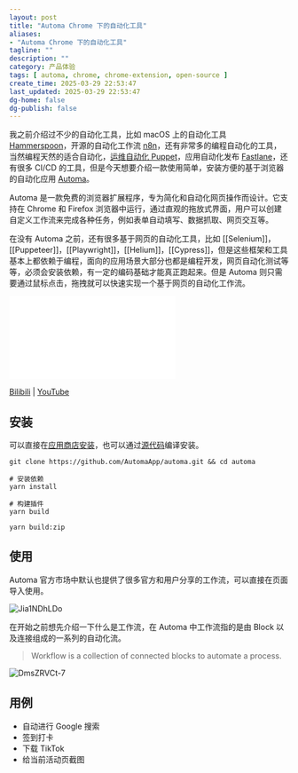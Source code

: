 ```yaml
---
layout: post
title: "Automa Chrome 下的自动化工具"
aliases:
- "Automa Chrome 下的自动化工具"
tagline: ""
description: ""
category: 产品体验
tags: [ automa, chrome, chrome-extension, open-source ]
create_time: 2025-03-29 22:53:47
last_updated: 2025-03-29 22:53:47
dg-home: false
dg-publish: false
---
```


我之前介绍过不少的自动化工具，比如 macOS 上的自动化工具 [Hammerspoon](https://blog.einverne.info/post/2020/11/mac-application-hammerspoon-automation-tool.html)，开源的自动化工作流 [n8n](https://blog.einverne.info/post/2021/08/n8n-personal-automation.html)，还有非常多的编程自动化的工具，当然编程天然的适合自动化，[运维自动化 Puppet](https://blog.einverne.info/post/2025/03/puppet.html)，应用自动化发布 [Fastlane](https://blog.einverne.info/post/2025/02/fastlane-flutter-project-release.html)，还有很多 CI/CD 的工具，但是今天想要介绍一款使用简单，安装方便的基于浏览器的自动化应用 [Automa](https://www.automa.site/)。

Automa 是一款免费的浏览器扩展程序，专为简化和自动化网页操作而设计。它支持在 Chrome 和 Firefox 浏览器中运行，通过直观的拖放式界面，用户可以创建自定义工作流来完成各种任务，例如表单自动填写、数据抓取、网页交互等。

在没有 Automa 之前，还有很多基于网页的自动化工具，比如 [[Selenium]]，[[Puppeteer]]，[[Playwright]]，[[Helium]]，[[Cypress]]，但是这些框架和工具基本上都依赖于编程，面向的应用场景大部分也都是编程开发，网页自动化测试等等，必须会安装依赖，有一定的编码基础才能真正跑起来。但是 Automa 则只需要通过鼠标点击，拖拽就可以快速实现一个基于网页的自动化工作流。

<iframe src="//player.bilibili.com/player.html?isOutside=true&aid=114249854620167&bvid=BV1j2ZqYJEWh&cid=25778134416&p=1" scrolling="no" border="0" frameborder="no" framespacing="0" allowfullscreen="true"></iframe>

[Bilibili](https://www.bilibili.com/video/BV1j2ZqYJEWh/) | [YouTube](https://www.youtube.com/watch?v=uD6uGl5WNsU)

## 安装

可以直接在[应用商店安装](https://chromewebstore.google.com/detail/automa/infppggnoaenmfagbfknfkancpbljcca)，也可以通过[源代码](https://github.com/AutomaApp/automa)编译安装。

```
git clone https://github.com/AutomaApp/automa.git && cd automa

# 安装依赖
yarn install

# 构建插件
yarn build

yarn build:zip
```

## 使用

Automa 官方市场中默认也提供了很多官方和用户分享的工作流，可以直接在页面导入使用。

![Jia1NDhLDo](https://pic.einverne.info/images/Jia1NDhLDo.png)

在开始之前想先介绍一下什么是工作流，在 Automa 中工作流指的是由 Block 以及连接组成的一系列的自动化流。

> Workflow is a collection of connected blocks to automate a process.

![DmsZRVCt-7](https://pic.einverne.info/images/DmsZRVCt-7.png)

## 用例

- 自动进行 Google 搜索
- 签到打卡
- 下载 TikTok
- 给当前活动页截图
